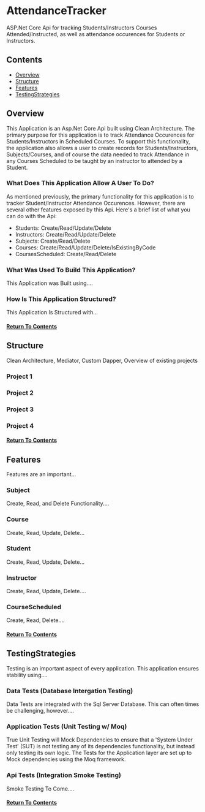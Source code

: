 # AttendanceTracker

ASP.Net Core Api for tracking Students/Instructors Courses Attended/Instructed, as well as attendance occurences for Students or Instructors.

## Contents

* [Overview](https://github.com/uhyeay2/AttendanceTracker/blob/main/README.md#overview)
* [Structure](https://github.com/uhyeay2/AttendanceTracker/blob/main/README.md#structure)
* [Features](https://github.com/uhyeay2/AttendanceTracker/blob/main/README.md#features)
* [TestingStrategies](https://github.com/uhyeay2/AttendanceTracker/blob/main/README.md#testingstrategies)

## Overview

This Application is an Asp.Net Core Api built using Clean Architecture. The primary purpose for this application is to track Attendance Occurences for Students/Instructors in Scheduled Courses. To support this functionality, the application also allows a user to create records for Students/Instructors, Subjects/Courses, and of course the data needed to track Attendance in any Courses Scheduled to be taught by an instructor to attended by a Student.

### What Does This Application Allow A User To Do?

As mentioned previously, the primary functionality for this application is to tracker Student/Instructor Attendance Occurences. However, there are several other features exposed by this Api. Here's a brief list of what you can do with the Api:

- Students: Create/Read/Update/Delete
- Instructors: Create/Read/Update/Delete
- Subjects: Create/Read/Delete
- Courses: Create/Read/Update/Delete/IsExistingByCode
- CoursesScheduled: Create/Read/Delete

### What Was Used To Build This Application?

This Application was Built using....

### How Is This Application Structured?

This Application Is Structured with...

#### [Return To Contents](https://github.com/uhyeay2/AttendanceTracker/blob/main/README.md#contents)

## Structure

Clean Architecture, Mediator, Custom Dapper, Overview of existing projects

### Project 1

### Project 2

### Project 3

### Project 4

#### [Return To Contents](https://github.com/uhyeay2/AttendanceTracker/blob/main/README.md#contents)

## Features

Features are an important...

### Subject

Create, Read, and Delete Functionality....

### Course

Create, Read, Update, Delete...

### Student

Create, Read, Update, Delete...

### Instructor

Create, Read, Update, Delete....

### CourseScheduled

Create, Read, Delete....

#### [Return To Contents](https://github.com/uhyeay2/AttendanceTracker/blob/main/README.md#contents)

## TestingStrategies

Testing is an important aspect of every application. This application ensures stability using....

### Data Tests (Database Intergation Testing)

Data Tests are integrated with the Sql Server Database. This can often times be challenging, however....

### Application Tests (Unit Testing w/ Moq)

True Unit Testing will Mock Dependencies to ensure that a 'System Under Test' (SUT) is not testing any of its dependencies functionality, but instead only testing its own logic. The Tests for the Application layer are set up to Mock dependencies using the Moq framework.

### Api Tests (Integration Smoke Testing)

Smoke Testing To Come....

#### [Return To Contents](https://github.com/uhyeay2/AttendanceTracker/blob/main/README.md#contents)
